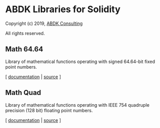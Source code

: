ABDK Libraries for Solidity
===========================

Copyright (c) 2019, [ABDK Consulting](https://abdk.consulting/)

All rights reserved.

Math 64.64
----------

Library of mathematical functions operating with signed 64.64-bit fixed point
numbers.

\[ [documentation](ABDKMath64x64.md) | [source](ABDKMath64x64.sol) \]

Math Quad
---------

Library of mathematical functions operating with IEEE 754 quadruple precision
(128 bit) floating point numbers.

\[ [documentation](ABDKMathQuad.md) | [source](ABDKMathQuad.sol) \]
